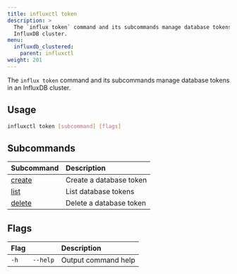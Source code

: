 ```yaml
---
title: influxctl token
description: >
  The `influx token` command and its subcommands manage database tokens in an
  InfluxDB cluster.
menu:
  influxdb_clustered:
    parent: influxctl
weight: 201
---
```


The `influx token` command and its subcommands manage database tokens in an
InfluxDB cluster.

## Usage

```sh
influxctl token [subcommand] [flags]
```

## Subcommands

| Subcommand                                                                | Description             |
| :------------------------------------------------------------------------ | :---------------------- |
| [create](/influxdb/clustered/reference/cli/influxctl/token/create/) | Create a database token |
| [list](/influxdb/clustered/reference/cli/influxctl/token/list/)     | List database tokens    |
| [delete](/influxdb/clustered/reference/cli/influxctl/token/delete/) | Delete a database token |

## Flags

| Flag |          | Description         |
| :--- | :------- | :------------------ |
| `-h` | `--help` | Output command help |
